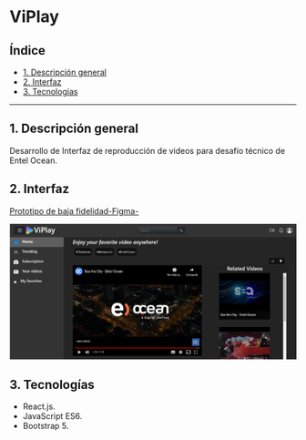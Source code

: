 # ViPlay

## Índice

* [1. Descripción general](#1-descripción-general)
* [2. Interfaz](#2-interfaz)
* [3. Tecnologías](#3-tecnologías)

***
## 1. Descripción general

Desarrollo de Interfaz de reproducción de videos para desafío técnico de Entel Ocean.

## 2. Interfaz
[Prototipo de baja fidelidad-Figma-](https://www.figma.com/proto/VJ89bkTrRwU2svL1N2hsRA/Frontend-challenge-layout?node-id=0%3A2&scaling=contain&page-id=0%3A1)

![interface-desktop](./src/assets/Interface-desktop.png)

## 3. Tecnologías

* React.js.
* JavaScript ES6.
* Bootstrap 5.
